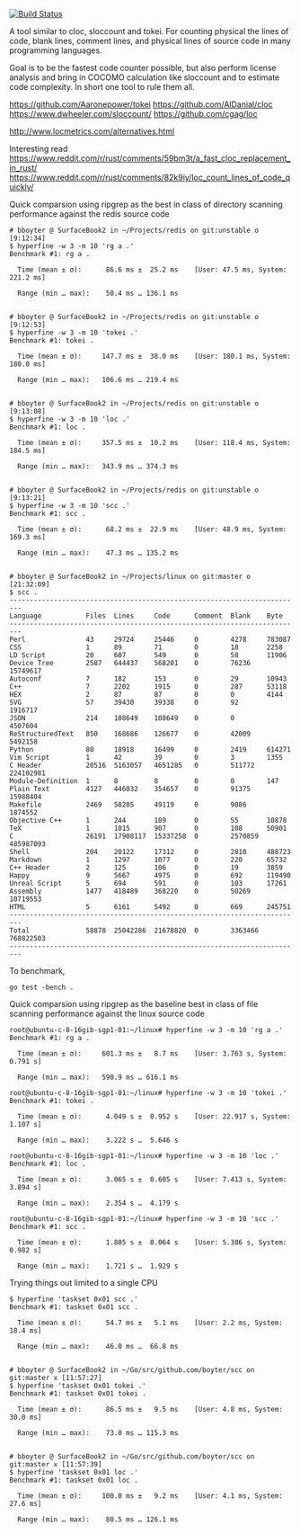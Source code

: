[![Build Status](https://travis-ci.org/boyter/scc.svg?branch=master)](https://travis-ci.org/boyter/scc)


A tool similar to cloc, sloccount and tokei. For counting physical the lines of code, blank lines, comment lines, and physical lines of source code in many programming languages.

Goal is to be the fastest code counter possible, but also perform license analysis and bring in COCOMO calculation like sloccount and to estimate code complexity. In short one tool to rule them all.

https://github.com/Aaronepower/tokei
https://github.com/AlDanial/cloc
https://www.dwheeler.com/sloccount/
https://github.com/cgag/loc

http://www.locmetrics.com/alternatives.html

Interesting read https://www.reddit.com/r/rust/comments/59bm3t/a_fast_cloc_replacement_in_rust/
https://www.reddit.com/r/rust/comments/82k9iy/loc_count_lines_of_code_quickly/

Quick comparsion using ripgrep as the best in class of directory scanning performance against the redis source code

```
# bboyter @ SurfaceBook2 in ~/Projects/redis on git:unstable o [9:12:34]
$ hyperfine -w 3 -m 10 'rg a .'
Benchmark #1: rg a .

  Time (mean ± σ):      86.6 ms ±  25.2 ms    [User: 47.5 ms, System: 221.2 ms]

  Range (min … max):    50.4 ms … 136.1 ms


# bboyter @ SurfaceBook2 in ~/Projects/redis on git:unstable o [9:12:53]
$ hyperfine -w 3 -m 10 'tokei .'
Benchmark #1: tokei .

  Time (mean ± σ):     147.7 ms ±  38.0 ms    [User: 180.1 ms, System: 180.0 ms]

  Range (min … max):   106.6 ms … 219.4 ms


# bboyter @ SurfaceBook2 in ~/Projects/redis on git:unstable o [9:13:08]
$ hyperfine -w 3 -m 10 'loc .'
Benchmark #1: loc .

  Time (mean ± σ):     357.5 ms ±  10.2 ms    [User: 118.4 ms, System: 184.5 ms]

  Range (min … max):   343.9 ms … 374.3 ms


# bboyter @ SurfaceBook2 in ~/Projects/redis on git:unstable o [9:13:21]
$ hyperfine -w 3 -m 10 'scc .'
Benchmark #1: scc .

  Time (mean ± σ):      68.2 ms ±  22.9 ms    [User: 48.9 ms, System: 169.3 ms]

  Range (min … max):    47.3 ms … 135.2 ms


```

```
# bboyter @ SurfaceBook2 in ~/Projects/linux on git:master o [21:32:09]
$ scc .
-------------------------------------------------------------------------
Language           Files  Lines     Code      Comment  Blank    Byte
-------------------------------------------------------------------------
Perl               43     29724     25446     0        4278     783087
CSS                1      89        71        0        18       2258
LD Script          20     607       549       0        58       11906
Device Tree        2587   644437    568201    0        76236    15749617
Autoconf           7      182       153       0        29       10943
C++                7      2202      1915      0        287      53118
HEX                2      87        87        0        0        4144
SVG                57     39430     39338     0        92       1916717
JSON               214    108649    108649    0        0        4507604
ReStructuredText   850    168686    126677    0        42009    5492158
Python             80     18918     16499     0        2419     614271
Vim Script         1      42        39        0        3        1355
C Header           20516  5163057   4651285   0        511772   224102981
Module-Definition  1      8         8         0        0        147
Plain Text         4127   446032    354657    0        91375    15988404
Makefile           2469   58205     49119     0        9086     1874552
Objective C++      1      244       189       0        55       10878
TeX                1      1015      907       0        108      50901
C                  26191  17908117  15337258  0        2570859  485987093
Shell              204    20122     17312     0        2810     488723
Markdown           1      1297      1077      0        220      65732
C++ Header         2      125       106       0        19       3859
Happy              9      5667      4975      0        692      119490
Unreal Script      5      694       591       0        103      17261
Assembly           1477   418489    368220    0        50269    10719553
HTML               5      6161      5492      0        669      245751
-------------------------------------------------------------------------
Total              58878  25042286  21678820  0        3363466  768822503
-------------------------------------------------------------------------
```

To benchmark,

```
go test -bench .
```


Quick comparsion using ripgrep as the baseline best in class of file scanning performance against the linux source code


```
root@ubuntu-c-8-16gib-sgp1-01:~/linux# hyperfine -w 3 -m 10 'rg a .'
Benchmark #1: rg a .

  Time (mean ± σ):     601.3 ms ±   8.7 ms    [User: 3.763 s, System: 0.791 s]

  Range (min … max):   590.9 ms … 616.1 ms

root@ubuntu-c-8-16gib-sgp1-01:~/linux# hyperfine -w 3 -m 10 'tokei .'
Benchmark #1: tokei .

  Time (mean ± σ):      4.049 s ±  0.952 s    [User: 22.917 s, System: 1.107 s]

  Range (min … max):    3.222 s …  5.646 s

root@ubuntu-c-8-16gib-sgp1-01:~/linux# hyperfine -w 3 -m 10 'loc .'
Benchmark #1: loc .

  Time (mean ± σ):      3.065 s ±  0.605 s    [User: 7.413 s, System: 3.894 s]

  Range (min … max):    2.354 s …  4.179 s

root@ubuntu-c-8-16gib-sgp1-01:~/linux# hyperfine -w 3 -m 10 'scc .'
Benchmark #1: scc .

  Time (mean ± σ):      1.805 s ±  0.064 s    [User: 5.386 s, System: 0.982 s]

  Range (min … max):    1.721 s …  1.929 s
```


Trying things out limited to a single CPU

```
$ hyperfine 'taskset 0x01 scc .'
Benchmark #1: taskset 0x01 scc .

  Time (mean ± σ):      54.7 ms ±   5.1 ms    [User: 2.2 ms, System: 18.4 ms]

  Range (min … max):    46.0 ms …  66.8 ms


# bboyter @ SurfaceBook2 in ~/Go/src/github.com/boyter/scc on git:master x [11:57:27]
$ hyperfine 'taskset 0x01 tokei .'
Benchmark #1: taskset 0x01 tokei .

  Time (mean ± σ):      86.5 ms ±   9.5 ms    [User: 4.8 ms, System: 30.0 ms]

  Range (min … max):    73.0 ms … 115.3 ms


# bboyter @ SurfaceBook2 in ~/Go/src/github.com/boyter/scc on git:master x [11:57:39]
$ hyperfine 'taskset 0x01 loc .'
Benchmark #1: taskset 0x01 loc .

  Time (mean ± σ):     100.0 ms ±   9.2 ms    [User: 4.1 ms, System: 27.6 ms]

  Range (min … max):    80.5 ms … 126.1 ms

```